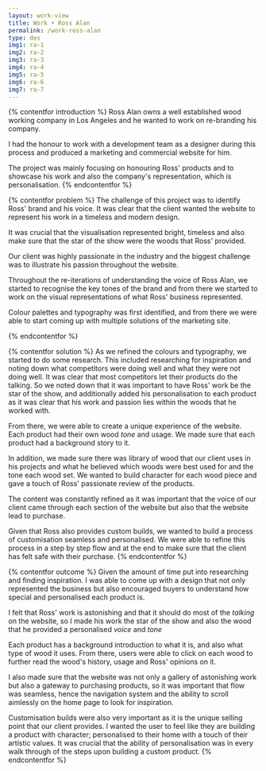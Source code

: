 ```yaml
---
layout: work-view
title: Work • Ross Alan
permalink: /work-ross-alan
type: des
img1: ra-1
img2: ra-2
img3: ra-3
img4: ra-4
img5: ra-5
img6: ra-6
img7: ra-7
---
```


{% contentfor introduction %}
Ross Alan owns a well established wood working company in Los Angeles and he wanted to work on re-branding his company. 

I had the honour to work with a development team as a designer during this process and produced a marketing and commercial website for him. 

The project was mainly focusing on honouring Ross' products and to showcase his work and also the company's representation, which is personalisation. 
{% endcontentfor %}


{% contentfor problem %}
The challenge of this project was to identify Ross' brand and his voice. It was clear that the client wanted the website to represent his work in a timeless and modern design. 

It was crucial that the visualisation represented bright, timeless and also make sure that the star of the show were the woods that Ross' provided.

Our client was highly passionate in the industry and the biggest challenge was to illustrate his passion throughout the website. 

Throughout the re-iterations of understanding the voice of Ross Alan, we started to recognise the key tones of the brand and from there we started to work on the visual representations of what Ross' business represented. 

Colour palettes and typography was first identified, and from there we were able to start coming up with multiple solutions of the marketing site. 

{% endcontentfor %}


{% contentfor solution %}
As we refined the colours and typography, we started to do some research. This included researching for inspiration and noting down what competitors were doing well and what they were not doing well. It was clear that most competitors let their products do the talking. So we noted down that it was important to have Ross' work be the star of the show, and additionally added his personalisation to each product as it was clear that his work and passion lies within the woods that he worked with. 

From there, we were able to create a unique experience of the website. Each product had their own wood *tone* and usage. We made sure that each product had a background story to it. 

In addition, we made sure there was library of wood that our client uses in his projects and what he believed which woods were best used for and the tone each wood set. We wanted to build character for each wood piece and gave a touch of Ross' passionate review of the products. 

The content was constantly refined as it was important that the voice of our client came through each section of the website but also that the website lead to purchase. 

Given that Ross also provides custom builds, we wanted to build a process of customisation seamless and personalised. We were able to refine this process in a step by step flow and at the end to make sure that the client has felt safe with their purchase.
{% endcontentfor %}


{% contentfor outcome %}
Given the amount of time put into researching and finding inspiration. I was able to come up with a design that not only represented the business but also encouraged buyers to understand how special and personalised each product is. 

I felt that Ross' work is astonishing and that it should do most of the *talking* on the website, so I made his work the star of the show and also the wood that he provided a personalised *voice* and *tone* 

Each product has a background introduction to what it is, and also what type of wood it uses. From there, users were able to click on each wood to further read the wood's history, usage and Ross' opinions on it. 

I also made sure that the website was not only a gallery of astonishing work but also a gateway to purchasing products, so it was important that flow was seamless, hence the navigation system and the ability to scroll aimlessly on the home page to look for inspiration. 

Customisation builds were also very important as it is the unique selling point that our client provides. I wanted the user to feel like they are building a product with character; personalised to their home with a touch of their artistic values. It was crucial that the ability of personalisation was in every walk through of the steps upon building a custom product.
{% endcontentfor %}